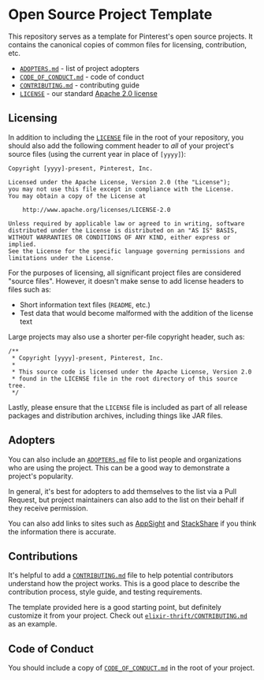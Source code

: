 # Open Source Project Template

This repository serves as a template for Pinterest's open source projects. It
contains the canonical copies of common files for licensing, contribution,
etc.

- [`ADOPTERS.md`](ADOPTERS.md) - list of project adopters
- [`CODE_OF_CONDUCT.md`](CODE_OF_CONDUCT.md) - code of conduct
- [`CONTRIBUTING.md`](CONTRIBUTING.md) - contributing guide
- [`LICENSE`](LICENSE) - our standard [Apache 2.0 license](https://www.apache.org/licenses/LICENSE-2.0)

## Licensing

In addition to including the [`LICENSE`](LICENSE) file in the root of your
repository, you should also add the following comment header to *all* of your
project's source files (using the current year in place of `[yyyy]`):

    Copyright [yyyy]-present, Pinterest, Inc.

    Licensed under the Apache License, Version 2.0 (the "License");
    you may not use this file except in compliance with the License.
    You may obtain a copy of the License at

        http://www.apache.org/licenses/LICENSE-2.0

    Unless required by applicable law or agreed to in writing, software
    distributed under the License is distributed on an "AS IS" BASIS,
    WITHOUT WARRANTIES OR CONDITIONS OF ANY KIND, either express or implied.
    See the License for the specific language governing permissions and
    limitations under the License.

For the purposes of licensing, all significant project files are considered
"source files". However, it doesn't make sense to add license headers to files
such as:

 - Short information text files (`README`, etc.)
 - Test data that would become malformed with the addition of the license text

Large projects may also use a shorter per-file copyright header, such as:

    /**
     * Copyright [yyyy]-present, Pinterest, Inc.
     *
     * This source code is licensed under the Apache License, Version 2.0
     * found in the LICENSE file in the root directory of this source tree.
     */

Lastly, please ensure that the `LICENSE` file is included as part of all
release packages and distribution archives, including things like JAR files.

## Adopters

You can also include an [`ADOPTERS.md`](ADOPTERS.md) file to list people and
organizations who are using the project. This can be a good way to demonstrate
a project's popularity.

In general, it's best for adopters to add themselves to the list via a Pull
Request, but project maintainers can also add to the list on their behalf
if they receive permission.

You can also add links to sites such as [AppSight][] and [StackShare][] if you
think the information there is accurate.

[AppSight]: https://www.appsight.io/
[StackShare]: https://stackshare.io/

## Contributions

It's helpful to add a [`CONTRIBUTING.md`](CONTRIBUTING.md) file to help
potential contributors understand how the project works. This is a good place
to describe the contribution process, style guide, and testing requirements.

The template provided here is a good starting point, but definitely customize
it from your project. Check out [`elixir-thrift/CONTRIBUTING.md`][et-contrib]
as an example.

[et-contrib]: https://github.com/pinterest/elixir-thrift/blob/master/CONTRIBUTING.md

## Code of Conduct

You should include a copy of [`CODE_OF_CONDUCT.md`](CODE_OF_CONDUCT.md) in the
root of your project.

